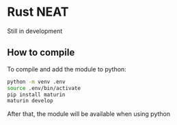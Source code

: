 # Rust NEAT
Still in development

## How to compile

To compile and add the module to python:

```bash
python -m venv .env
source .env/bin/activate
pip install maturin
maturin develop
```

After that, the module will be available when using python
